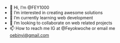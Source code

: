 - 👋 Hi, I’m @FEY1000
- 👀 I’m interested in creating awesome solutions
- 🌱 I’m currently learning web development
- 💞️ I’m looking to collaborate on web related projects
- 📫 How to reach me IG at @Feyokwoche or email me oebinyi@gmail.com

<!---
FEY1000/FEY1000 is a ✨ special ✨ repository because its `README.md` (this file) appears on your GitHub profile.
You can click the Preview link to take a look at your changes.
--->
